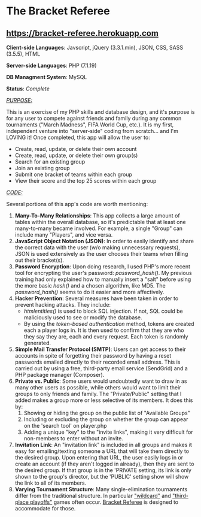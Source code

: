 # The Bracket Referee

## https://bracket-referee.herokuapp.com

<b>Client-side Languages</b>: Javscript, jQuery (3.3.1.min), JSON, CSS, SASS (3.5.5), HTML

<b>Server-side Languages</b>: PHP (7.1.19)

<b>DB Managment System</b>: MySQL

<b>Status</b>: <i>Complete</i>

<u><i>PURPOSE:</i></u>
<p>This is an exercise of my PHP skills and database design, and it's purpose is for any user to compete against friends and family during any common tournaments ("March Madness", FIFA World Cup, etc.). It is my first, independent venture into "server-side" coding from scratch... and I'm LOVING it! Once completed, this app will allow the user to:</p>
<ul>
  <li>Create, read, update, or delete their own account</li>
  <li>Create, read, update, or delete their own group(s)</li>
  <li>Search for an existing group</li>
  <li>Join an existing group</li>
  <li>Submit one bracket of teams within each group</li>
  <li>View their score and the top 25 scores within each group</li>
</ul>

<u><i>CODE:</i></u>
<p>Several portions of this app's code are worth mentioning:</p>
<ol>
  <li>
    <b>Many-To-Many Relationships</b>: This app collects a large amount of tables within the overall database, so it's predictable that at least one many-to-many became involved. For example, a single "Group" can include many "Players", and vice versa.
  </li>
  <li>
    <b>JavaScript Object Notation (JSON)</b>: In order to easily identify and share the correct data with the user (w/o making unnecessary requests), JSON is used extensively as the user chooses their teams when filling out their bracket(s).
  </li>
  <li>
    <b>Password Encryption</b>: Upon doing research, I used PHP's more recent tool for encrypting the user's password: <i>password_hash()</i>. My previous training had only explained how to manually insert a "salt" before using the more basic <i>hash()</i> and a chosen algorithm, like MD5. The <i>password_hash()</i> seems to do it easier and more affectively.
  </li>
  <li>
    <b>Hacker Prevention</b>: Several measures have been taken in order to prevent hacking attacks. They include:
    <ul>
      <li>
        <i>htmlentities()</i> is used to block SQL injection. If not, SQL could be maliciously used to see or modify the database.
      </li>
      <li>
        By using the <i>token-based authentication</i> method, tokens are created each a player logs in. It is then used to confirm that they are who they say they are, each and every request. Each token is randomly generated.
      </li>
     </ul>
  </li>
  <li>
    <b>Simple Mail Transfer Protocol (SMTP)</b>: Users can get access to their accounts in spite of forgetting their password by having a reset passwords emailed directly to their recorded email address. This is carried out by using a free, third-party email service (SendGrid) and a PHP package manager (Composer).
  </li>
  <li>
    <b>Private vs. Public</b>: Some users would undoubtedly want to draw in as many other users as possible, while others would want to limit their groups to only friends and family. The "Private/Public" setting that I added makes a group more or less selective of its members. It does this by:
    <ol>
      <li>
        Showing or hiding the group on the public list of "Available Groups"
      </li>
      <li>
        Including or excluding the group on whether the group can appear on the 'search tool' on player.php
      </li>
      <li>
        Adding a unique "key" to the "invite links", making it very difficult for non-members to enter without an invite.
      </li>
    </ol>
  </li>
  <li>
    <b>Invitation Link</b>: An "invitation link" is included in all groups and makes it easy for emailing/texting someone a URL that will take them directly to the desired group. Upon entering that URL, the user easily logs in or create an account (if they aren't logged in already), then they are sent to the desired group. If that group is in the 'PRIVATE setting, its link is only shown to the group's director, but the 'PUBLIC' setting show will show the link to all of its members.
  </li>
  <li>
    <b>Varying Tournament Structure</b>: Many single-elimination tournaments differ from the traditional structure. In particular <a href='https://en.wikipedia.org/wiki/Wild_card_(sports)'>"wildcard"</a> and <a href='https://en.wikipedia.org/wiki/Third_place_playoff'>"third-place playoffs"</a> games often occur. <u>Bracket Referee</u> is designed to accommodate for those.
  </li>
</ol>
